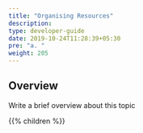 ```yaml
---
title: "Organising Resources"
description:
type: developer-guide
date: 2019-10-24T11:28:39+05:30
pre: "a. "
weight: 205
---
```

## Overview

Write a brief overview about this topic

{{% children %}}
